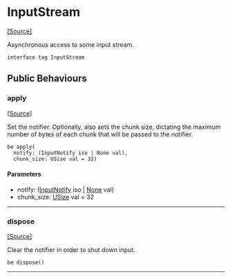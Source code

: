 # InputStream
<span class="source-link">[[Source]](src/builtin/stdin.md#L27)</span>

Asynchronous access to some input stream.


```pony
interface tag InputStream
```

## Public Behaviours

### apply
<span class="source-link">[[Source]](src/builtin/stdin.md#L31)</span>


Set the notifier. Optionally, also sets the chunk size, dictating the
maximum number of bytes of each chunk that will be passed to the notifier.


```pony
be apply(
  notify: (InputNotify iso | None val),
  chunk_size: USize val = 32)
```
#### Parameters

*   notify: ([InputNotify](builtin-InputNotify.md) iso | [None](builtin-None.md) val)
*   chunk_size: [USize](builtin-USize.md) val = 32

---

### dispose
<span class="source-link">[[Source]](src/builtin/stdin.md#L37)</span>


Clear the notifier in order to shut down input.


```pony
be dispose()
```

---

